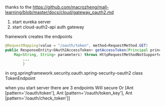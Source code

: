 thanks to the https://github.com/macrozheng/mall-learning/blob/master/docs/cloud/gateway_oauth2.md
1. start eureka server
2. start cloud-auth2-api auth gateway

framework creates the endpoints

```java
@RequestMapping(value = "/oauth/token", method=RequestMethod.GET)
public ResponseEntity<OAuth2AccessToken> getAccessToken(Principal principal, @RequestParam
	Map<String, String> parameters) throws HttpRequestMethodNotSupportedException {
        ...
        }
```
in org.springframework.security.oauth.spring-security-oauth2 class TokenEndpoint

when you start server there are 3 endpoints Will secure Or [Ant [pattern='/oauth/token'], Ant [pattern='/oauth/token_key'], Ant [pattern='/oauth/check_token']]